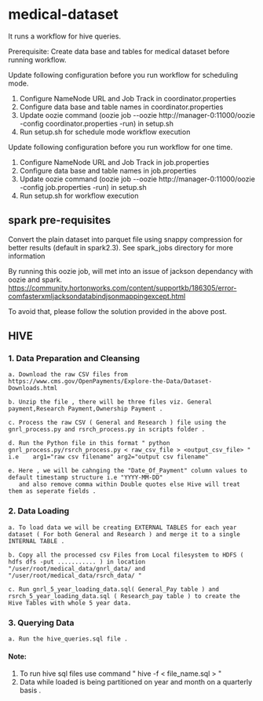 # medical-dataset

It runs a workflow for hive queries.

Prerequisite:
Create data base and tables for medical dataset before running workflow.

Update following configuration before you run workflow for scheduling mode.

1. Configure NameNode URL and Job Track in coordinator.properties
2. Configure data base and table names in coordinator.properties
3. Update oozie command (oozie job --oozie http://manager-0:11000/oozie -config coordinator.properties -run) in setup.sh
4. Run setup.sh for schedule mode workflow execution

Update following configuration before you run workflow for one time.

1. Configure NameNode URL and Job Track in job.properties
2. Configure data base and table names in job.properties
3. Update oozie command (oozie job --oozie http://manager-0:11000/oozie -config job.properties -run) in setup.sh
4. Run setup.sh for workflow execution


## spark pre-requisites
Convert the plain dataset into parquet file using snappy compression for better results (default in spark2.3).
See spark_jobs directory for more information

By running this oozie job, will met into an issue of jackson dependancy with oozie and spark.
https://community.hortonworks.com/content/supportkb/186305/error-comfasterxmljacksondatabindjsonmappingexcept.html

To avoid that, please follow the solution provided in the above post.



## HIVE


### 1. Data Preparation and Cleansing 
	
	a. Download the raw CSV files from https://www.cms.gov/OpenPayments/Explore-the-Data/Dataset-Downloads.html 
	
	b. Unzip the file , there will be three files viz. General payment,Research Payment,Ownership Payment .
	
	c. Process the raw CSV ( General and Research ) file using the gnrl_process.py and rsrch_process.py in scripts folder .
	
	d. Run the Python file in this format " python gnrl_process.py/rsrch_process.py < raw_csv_file > <output_csv_file> " i.e 	arg1="raw csv filename" arg2="output csv filename"
	
	e. Here , we will be cahnging the "Date_Of_Payment" column values to default timestamp structure i.e "YYYY-MM-DD" 
	   and also remove comma within Double quotes else Hive will treat them as seperate fields .


### 2. Data Loading

	a. To load data we will be creating EXTERNAL TABLES for each year dataset ( For both General and Research ) and merge it to a single INTERNAL TABLE . 
	
	b. Copy all the processed csv Files from Local filesystem to HDFS ( hdfs dfs -put ........... ) in location "/user/root/medical_data/gnrl_data/ and "/user/root/medical_data/rsrch_data/ "
	
	c. Run gnrl_5_year_loading_data.sql( General_Pay table ) and rsrch_5_year_loading_data.sql ( Research_pay table ) to create the Hive Tables with whole 5 year data.

### 3. Querying Data
	
	a. Run the hive_queries.sql file .

#### Note:

1. To run hive sql files use command " hive -f < file_name.sql > "
2. Data while loaded is being partitioned on year and month on a quarterly basis .



